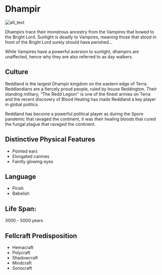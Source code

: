# Dhampir

![alt_text](Dhampir-Male.png)

Dhampirs trace their monstrous ancestry from the Vampires that bowed to the Bright Lord. Sunlight is deadly to Vampires, meaning those that stood in front of the Bright Lord surely should have perished…

 While Vampires have a powerful aversion to sunlight, dhampirs are unaffected, hence why they are also referred to as day walkers.

## Culture

Reddland is the largest Dhampir kingdom on the eastern edge of Terra. Reddlandians are a fiercely proud people, ruled by house Reddington. Their standing military, “The Redd Legion'' is one of the finest armies on Terra and the recent discovery of Blood Healing has made Reddland a key player in global politics.

Reddland has become a powerful political player as during the Spore pandemic that ravaged the continent, it was their healing bloods that cured the fungal plague that ravaged the continent.

## Distinctive Physical Features

- Pointed ears
- Elongated canines
- Faintly glowing eyes

## Language

- Pirish
- Babelish

## Life Span:

3000 - 5000 years

## Fellcraft Predisposition

- Hemacraft
- Polycraft
- Shadowcraft
- Mindcraft
- Sonocraft
